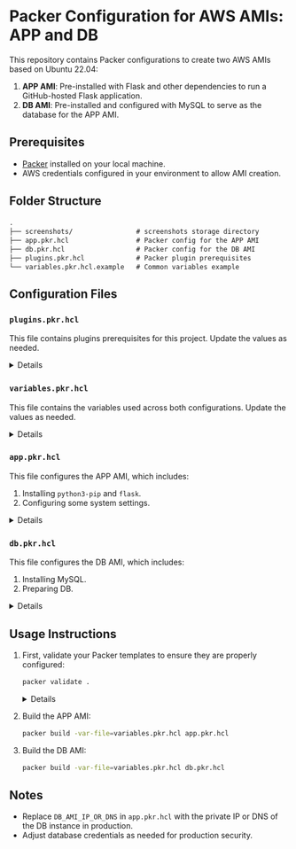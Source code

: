 # Packer Configuration for AWS AMIs: APP and DB

This repository contains Packer configurations to create two AWS AMIs based on Ubuntu 22.04:

1. **APP AMI**: Pre-installed with Flask and other dependencies to run a GitHub-hosted Flask application.
2. **DB AMI**: Pre-installed and configured with MySQL to serve as the database for the APP AMI.

## Prerequisites

- [Packer](https://www.packer.io/) installed on your local machine.
- AWS credentials configured in your environment to allow AMI creation.

## Folder Structure

```
.
├── screenshots/                # screenshots storage directory
├── app.pkr.hcl                 # Packer config for the APP AMI
├── db.pkr.hcl                  # Packer config for the DB AMI
├── plugins.pkr.hcl             # Packer plugin prerequisites
└── variables.pkr.hcl.example   # Common variables example
```

## Configuration Files

### `plugins.pkr.hcl`

This file contains plugins prerequisites for this project. Update the values as needed.

<details>

```hcl
packer {
  required_plugins {
    amazon = {
      version = ">= 1.3.3"
      source  = "github.com/hashicorp/amazon"
    }
  }
}
```
</details>

### `variables.pkr.hcl`

This file contains the variables used across both configurations. Update the values as needed.

<details>

```hcl
variable "aws_region" {
  type    = string
  default = "eu-north-1"
}

variable "instance_type" {
  type    = string
  default = "t3.micro"
}

variable "subnet_id" {
  type    = string
  default = "subnet-somenumber"
}

variable "vpc_id" {
  type    = string
  default = "vpc-somenumber"
}

variable "source_ami" {
  type    = string
  default = "ami-089146c5626baa6bf"  # For manual usage only! Update with Ubuntu 22.04 AMI ID in your AWS region by executing next commands without quotes "aws ec2 describe-images --owners 099720109477 --filters "Name=name,Values=ubuntu/images/hvm-ssd/ubuntu*22.04-amd64-server-*" "Name=architecture,Values=x86_64" --query 'sort_by(Images, &CreationDate)[-1].[ImageId]' --output text"
}
```
</details>

### `app.pkr.hcl`

This file configures the APP AMI, which includes:

1. Installing `python3-pip` and `flask`.
2. Configuring some system settings.

<details>

```hcl
source "amazon-ebs" "app_source" {
  ami_name             = "APP_AMI_{{timestamp}}"
  instance_type        = var.instance_type
  region               = var.aws_region
  subnet_id            = var.subnet_id
  vpc_id               = var.vpc_id
  ssh_username         = "ubuntu"
  ssh_interface        = "session_manager"
  communicator         = "ssh"
  iam_instance_profile = "EC2-SSM-Access-Role" # This role was used in previous HW and already have configured SSM and S3 permission for instance
  source_ami_filter {
    filters = {
      virtualization-type = "hvm"
      name                = "ubuntu/images/hvm-ssd/ubuntu*22.04-amd64-server-*"
      root-device-type    = "ebs"
    }
    owners      = ["099720109477"]
    most_recent = true
  }

  tags = {
    Name = "APP"
  }
}

build {
  name = "APP"
  sources = [
    "source.amazon-ebs.app_source"
  ]

  provisioner "shell" {
    inline = [
      "sudo apt update",
      "sudo apt install -y python3-pip",
      "pip3 install flask",
      "sudo mkdir /opt/flask-alb-app",
      "export PATH="/home/ubuntu/.local/bin:$PATH""
    ]
  }
}
```
</details>

### `db.pkr.hcl`

This file configures the DB AMI, which includes:

1. Installing MySQL.
2. Preparing DB.

<details>

```hcl
source "amazon-ebs" "db_source" {
  ami_name      = "DB_AMI_{{timestamp}}"
  instance_type = var.instance_type
  region        = var.aws_region
  subnet_id     = var.subnet_id
  vpc_id        = var.vpc_id
  ssh_username  = "ubuntu"
  ssh_interface        = "session_manager"
  communicator         = "ssh"
  iam_instance_profile = "EC2-SSM-Access-Role"  # This role was used in previous HW and already have configured SSM and S3 permission for instance
  source_ami_filter {
    filters = {
      virtualization-type = "hvm"
      name                = "ubuntu/images/hvm-ssd/ubuntu*22.04-amd64-server-*"
      root-device-type    = "ebs"
    }
    owners      = ["099720109477"]
    most_recent = true
  }

  tags = {
    Name = "DB"
  }
}

build {
  name = "APP"
  sources = [
    "source.amazon-ebs.db_source"
  ]

  provisioner "shell" {
    inline = [
      "sudo apt update",
      "sudo apt install -y mysql-server",
      # Configure MySQL to listen on all interfaces
      "sudo sed -i 's/^bind-address.*/bind-address = 0.0.0.0/' /etc/mysql/mysql.conf.d/mysqld.cnf",
      "sudo systemctl restart mysql",
      "sudo systemctl enable mysql"
    ]
  }
}
```
</details>

## Usage Instructions

1. First, validate your Packer templates to ensure they are properly configured:

   ```bash
   packer validate .
   ```

   <details>

   ![Packer validation](screenshots/image.png)
   </details>

2. Build the APP AMI:

   ```bash
   packer build -var-file=variables.pkr.hcl app.pkr.hcl
   ```

3. Build the DB AMI:

   ```bash
   packer build -var-file=variables.pkr.hcl db.pkr.hcl
   ```

## Notes

- Replace `DB_AMI_IP_OR_DNS` in `app.pkr.hcl` with the private IP or DNS of the DB instance in production.
- Adjust database credentials as needed for production security.
